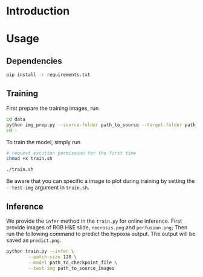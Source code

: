 # Introduction




# Usage
## Dependencies

```bash
pip install -r requirements.txt
```

## Training

First prepare the training images, run

```bash
cd data
python img_prep.py --source-folder path_to_source --target-folder path_to_target
cd -
```

To train the model, simply run

```bash
# request excution permission for the first time
chmod +x train.sh

./train.sh
```

Be aware that you can specific a image to plot during training by setting the `--test-img` argument in `train.sh`.

## Inference

We provide the `infer` method in the `train.py` for online inference. First provide images of RGB H&E slide, `necrosis.png` and `perfusion.png`; Then run the following command to predict the hypoxia output. The output will be saved as `predict.png`.

```bash
python train.py --infer \
        --patch-size 128 \
        --model path_to_checkpoint_file \
        --test-img path_to_source_images
```
